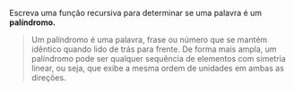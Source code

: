 Escreva uma função recursiva para determinar se uma palavra é um **palíndromo.**

> Um palíndromo é uma palavra, frase ou número que se mantém idêntico quando lido de trás para frente. De forma mais ampla, um palíndromo pode ser qualquer sequência de elementos com simetria linear, ou seja, que exibe a mesma ordem de unidades em ambas as direções.

